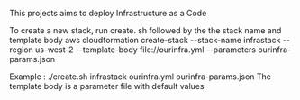 This projects aims to deploy Infrastructure as a Code


To create a new stack, run create. sh followed by the the stack name and template body
aws cloudformation create-stack --stack-name infrastack --region us-west-2 --template-body file://ourinfra.yml --parameters ourinfra-params.json

Example : ./create.sh infrastack ourinfra.yml ourinfra-params.json
The template body is a parameter file with default values
